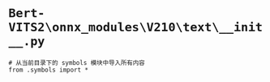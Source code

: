 # `Bert-VITS2\onnx_modules\V210\text\__init__.py`

```
# 从当前目录下的 symbols 模块中导入所有内容
from .symbols import *
```
